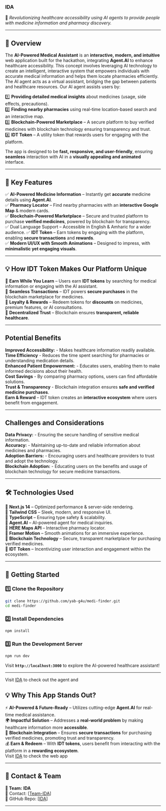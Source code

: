 
### **IDA**  
🚀 *Revolutionizing healthcare accessibility using AI agents to provide people with medicine information and pharmacy discovery.*  

---

## **🌟 Overview**  
The **AI-Powered Medical Assistant** is an **interactive, modern, and intuitive** web application built for the hackathon, integrating **Agent.AI** to enhance healthcare accessibility. This concept involves leveraging AI technology to create an intelligent, interactive system that empowers individuals with accurate medical information and helps them locate pharmacies efficiently. The AI agent acts as a virtual assistant, bridging the gap between patients and healthcare resources. Our AI agent assists users by:

1️⃣ **Providing detailed medical insights** about medicines (usage, side effects, precautions).  
2️⃣ **Finding nearby pharmacies** using real-time location-based search and an interactive map.  
3️⃣ **Blockchain-Powered Marketplace** – A secure platform to buy verified medicines with blockchain technology ensuring transparency and trust.  
4️⃣ **IDT Token** – A utility token that rewards users for engaging with the platform.

The app is designed to be **fast, responsive, and user-friendly**, ensuring **seamless** interaction with AI in a **visually appealing and animated** interface.  

---

## **🎯 Key Features**  
✅ **AI-Powered Medicine Information** – Instantly get **accurate** medicine details using **Agent.AI**.  
✅ **Pharmacy Locator** – Find nearby pharmacies with an **interactive Google Map** & modern cards.  
✅ **Blockchain-Powered Marketplace** – Secure and trusted platform to purchase **verified medicines**, powered by blockchain for transparency.  
✅ Dual Language Support – Accessible in English & Amharic for a wider audience.
✅ **IDT Token** – Earn tokens by engaging with the platform, enabling **secure transactions** and **rewards**.  
✅ **Modern UI/UX with Smooth Animations** – Designed to impress, with **minimalistic yet engaging visuals**.  

---

## **💡 How IDT Token Makes Our Platform Unique**  
🔹 **Earn While You Learn** – Users earn **IDT tokens** by searching for medical information or engaging with the AI assistant.  
🔹 **Seamless Transactions** – IDT powers **secure purchases** in the blockchain marketplace for medicines.  
🔹 **Loyalty & Rewards** – Redeem tokens for **discounts** on medicines, premium features, or AI consultations.  
🔹 **Decentralized Trust** – Blockchain ensures **transparent, reliable healthcare**.

---

## **Potential Benefits**  
**Improved Accessibility:** - Makes healthcare information readily available.  
**Time Efficiency** - Reduces the time spent searching for pharmacies or understanding medication details.  
**Enhanced Patient Empowerment:** - Educates users, enabling them to make informed decisions about their health.  
**Cost Savings** - By comparing pharmacy options, users can find affordable solutions.  
**Trust & Transparency** - Blockchain integration ensures **safe and verified medicine purchases**.  
**Earn & Reward** – IDT token creates an **interactive ecosystem** where users benefit from engagement.

---

## **Challenges and Considerations**  
**Data Privacy:** - Ensuring the secure handling of sensitive medical information.  
**Accuracy:** - Maintaining up-to-date and reliable information about medicines and pharmacies.  
**Adoption Barriers:** - Encouraging users and healthcare providers to trust and adopt the technology.  
**Blockchain Adoption:** - Educating users on the benefits and usage of blockchain technology for secure medicine transactions.

---

## **🛠️ Technologies Used**  
🔹 **Next.js 14** – Optimized performance & server-side rendering.  
🔹 **Tailwind CSS** – Sleek, modern, and responsive UI.  
🔹 **TypeScript** – Ensuring type safety & scalability.  
🔹 **Agent.AI** – AI-powered agent for medical inquiries.  
🔹 **HERE Maps API** – Interactive pharmacy locator.  
🔹 **Framer Motion** – Smooth animations for an immersive experience.  
🔹 **Blockchain Technology** – Secure, transparent marketplace for purchasing verified medicines.  
🔹 **IDT Token** – Incentivizing user interaction and engagement within the ecosystem.

---

## **🚀 Getting Started**  
### **1️⃣ Clone the Repository**  
```bash
git clone https://github.com/yab-g4u/medi-finder.git
cd medi-finder
```

### **2️⃣ Install Dependencies**  
```bash
npm install
```

### **3️⃣ Run the Development Server**  
```bash
npm run dev
```
Visit **`http://localhost:3000`** to explore the AI-powered healthcare assistant!  

---

Visit [IDA](https://agent.ai/agent/IDA) to check out the agent and  
## **💡 Why This App Stands Out?**  
⚡ **AI-Powered & Future-Ready** – Utilizes cutting-edge **Agent.AI** for real-time medical assistance.  
🌍 **Impactful Solution** – Addresses a **real-world problem** by making healthcare information more **accessible**.  
💎 **Blockchain Integration** – Ensures **secure transactions** for purchasing verified medicines, promoting trust and transparency.  
💰 **Earn & Redeem** – With **IDT tokens**, users benefit from interacting with the platform in a **rewarding ecosystem**.  
Visit [IDA](https://ida-test.vercel.app/) to check the web app  

---

## **📩 Contact & Team**  
**👥 Team:**  **IDA**  
📧 Contact:   [[Team-IDA](g4uforlife@gmail.com)]  
🔗 GitHub Repo: [[IDA](https://github.com/yab-g4u/IDA.git)]  

---
